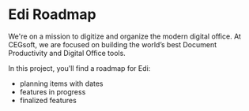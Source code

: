 # Edi Roadmap

We're on a mission to digitize and organize the modern digital office. At CEGsoft, we are focused on building the world’s best Document Productivity and Digital Office tools. 

In this project, you'll find a roadmap for Edi: 
- planning items with dates
- features in progress
- finalized features
